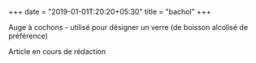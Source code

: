 +++
date = "2019-01-01T:20:20+05:30"
title = "bachol"
+++

Auge à cochons - utilisé pour désigner un verre (de boisson alcolisé de préférence)
<!--more-->
Article en cours de rédaction
